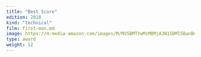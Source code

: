 ```yaml
---
title: "Best Score"
edition: 2018
kind: "technical"
film: first-man.md
image: https://m.media-amazon.com/images/M/MV5BMTYwMzM0MjA3N15BMl5BanBnXkFtZTgwMDg1ODA1NjM@._V1_FMjpg_UX1024_.jpg
type: award
weight: 12
---
```

